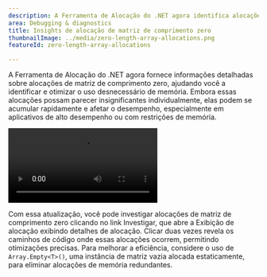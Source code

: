 ```yaml
---
description: A Ferramenta de Alocação do .NET agora identifica alocações de matriz de comprimento zero, ajudando a otimizar o uso e o desempenho da memória.
area: Debugging & diagnostics
title: Insights de alocação de matriz de comprimento zero
thumbnailImage: ../media/zero-length-array-allocations.png
featureId: zero-length-array-allocations

---
```



A Ferramenta de Alocação do .NET agora fornece informações detalhadas sobre alocações de matriz de comprimento zero, ajudando você a identificar e otimizar o uso desnecessário de memória. Embora essas alocações possam parecer insignificantes individualmente, elas podem se acumular rapidamente e afetar o desempenho, especialmente em aplicativos de alto desempenho ou com restrições de memória.

![Ferramenta de instrumentação nativa](../media/zero-length-array-allocations.mp4)

Com essa atualização, você pode investigar alocações de matriz de comprimento zero clicando no link Investigar, que abre a Exibição de alocação exibindo detalhes de alocação. Clicar duas vezes revela os caminhos de código onde essas alocações ocorrem, permitindo otimizações precisas. Para melhorar a eficiência, considere o uso de `Array.Empty<T>()`, uma instância de matriz vazia alocada estaticamente, para eliminar alocações de memória redundantes.
